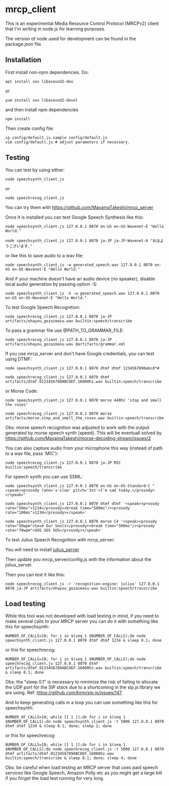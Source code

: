 # mrcp_client

This is an experimental Media Resource Control Protocol (MRCPv2) client that I'm writing in node.js for learning purposes.

The version of node used for development can be found in the package.json file.

## Installation

First install non-npm dependencies. Do:

```
apt install sox libasound2-dev
```
or
```
yum install sox libasound2-devel
```

and then install npm dependencies
```
npm install
```

Then create config file:
```
cp config/default.js.sample config/default.js
vim config/default.js # adjust parameters if necessary.
```

## Testing

You can test by using either:
```
node speechsynth_client.js
```
or
```
node speechrecog_client.js
```

You can try them with https://github.com/MayamaTakeshi/mrcp_server

Once it is installed you can test Google Speech Synthesis like this:
```
node speechsynth_client.js 127.0.0.1 8070 en-US en-US-Wavenet-E "Hello World."

node speechsynth_client.js 127.0.0.1 8070 ja-JP ja-JP-Wavenet-A "おはようございます."
```
or like this to save audio to a wav file:
```
node speechsynth_client.js -w generated_speech.wav 127.0.0.1 8070 en-US en-US-Wavenet-E "Hello World."
```
And if your machine doesn't have an audio device (no speaker), disable local audio generation by passing option -S:
```
node speechsynth_client.js -S -w generated_speech.wav 127.0.0.1 8070 en-US en-US-Wavenet-E "Hello World."
```


To test Google Speech Recognition:
```
node speechrecog_client.js 127.0.0.1 8070 ja-JP artifacts/ohayou_gozaimasu.wav builtin:speech/transcribe
```
To pass a grammar file use @PATH_TO_GRAMMAR_FILE:
```
node speechrecog_client.js 127.0.0.1 8070 ja-JP artifacts/ohayou_gozaimasu.wav @artifacts/grammar.xml 
```


If you use mrcp_server and don't have Google credentials, you can test using DTMF:
```
node speechsynth_client.js 127.0.0.1 8070 dtmf dtmf 1234567890abcd*#

node speechrecog_client.js 127.0.0.1 8070 dtmf artifacts/dtmf.0123456789ABCDEF.16000hz.wav builtin:speech/transcribe
```

or Morse Code:
```
node speechsynth_client.js 127.0.0.1 8070 morse 440hz 'stop and smell the roses'

node speechrecog_client.js 127.0.0.1 8070 morse artifacts/morse.stop_and_smell_the_roses.wav builtin:speech/transcribe

```

Obs: morse speech recognition was adjusted to work with the output generated by morse speech synth (speed). This will be eventuall solved by https://github.com/MayamaTakeshi/morse-decoding-stream/issues/2


You can also capture audio from your microphone this way (instead of path to a wav file, pass 'MIC'):
```
node speechrecog_client.js 127.0.0.1 8070 ja-JP MIC builtin:speech/transcribe
```


For speech synth you can use SSML:
```
node speechsynth_client.js 127.0.0.1 8070 en-US en-US-Standard-C "<speak><prosody rate='x-slow' pitch='3st'>I'm sad today.</prosody></speak>"

node speechsynth_client.js 127.0.0.1 8070 dtmf dtmf '<speak><prosody rate="50ms">1234</prosody><break time="500ms"/><prosody rate="100ms">1234</prosody></speak>'

node speechsynth_client.js 127.0.0.1 8070 morse C4 '<speak><prosody rate="50wpm">Save Our Souls</prosody><break time="500ms"/><prosody rate="70wpm">SOS SOS SOS</prosody></speak>'

```

To test Julius Speech Recognition with mrcp_server:

You will need to install [julius_server](https://github.com/MayamaTakeshi/julius_server)

Then update you mrcp_server/config.js with the information about the julius_server.

Then you can test it like this:
```
node speechrecog_client.js -r 'recognition-engine: julius' 127.0.0.1 8070 ja-JP artifacts/ohayou_gozaimasu.wav builtin:speech/transcribe
```


## Load testing

While this tool was not developed with load testing in mind, if you need to make several calls to your MRCP server you can do it with something like this for speechsynth:
```
NUMBER_OF_CALLS=10; for i in $(seq 1 $NUMBER_OF_CALLS);do node speechsynth_client.js 127.0.0.1 8070 dtmf dtmf 1234 & sleep 0.1; done
```
or this for speechrecog:
```
NUMBER_OF_CALLS=10; for i in $(seq 1 $NUMBER_OF_CALLS);do node speechrecog_client.js 127.0.0.1 8070 dtmf artifacts/dtmf.0123456789ABCDEF.16000hz.wav builtin:speech/transcribe & sleep 0.1; done
```

  Obs: the "sleep 0.1" is necessary to minimize the risk of failing to allocate the UDP port for the SIP stack due to a shortcoming in the sip.js library we are using. Ref: https://github.com/kirm/sip.js/issues/147

And to keep generating calls in a loop you can use something like this for speechsynth:
```
NUMBER_OF_CALLS=10; while [[ 1 ]];do for i in $(seq 1 $NUMBER_OF_CALLS);do node speechsynth_client.js -t 5000 127.0.0.1 8070 dtmf dtmf 1234 & sleep 0.1; done; sleep 2; done
```
or this for speechrecog:
```
NUMBER_OF_CALLS=10; while [[ 1 ]];do for i in $(seq 1 $NUMBER_OF_CALLS);do node speechrecog_client.js -t 5000 127.0.0.1 8070 dtmf artifacts/dtmf.0123456789ABCDEF.16000hz.wav builtin:speech/transcribe & sleep 0.1; done; sleep 4; done
```

Obs: be careful when load testing an MRCP server that uses paid speech services like Google Speech, Amazon Polly etc as you might get a large bill if you forget the load test running for very long.


